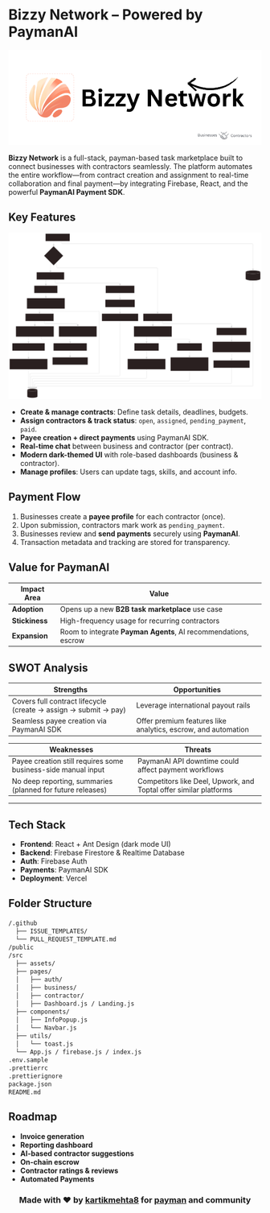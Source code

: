 # Bizzy Network – Powered by PaymanAI

![banner](./src/assets/banner.png)

**Bizzy Network** is a full-stack, payman-based task marketplace built to connect businesses with contractors seamlessly. The platform automates the entire workflow—from contract creation and assignment to real-time collaboration and final payment—by integrating Firebase, React, and the powerful **PaymanAI Payment SDK**.

## Key Features

![Workflow](./src/assets/workflow.svg)

- **Create & manage contracts**: Define task details, deadlines, budgets.
- **Assign contractors & track status**: `open`, `assigned`, `pending_payment`, `paid`.
- **Payee creation + direct payments** using PaymanAI SDK.
- **Real-time chat** between business and contractor (per contract).
- **Modern dark-themed UI** with role-based dashboards (business & contractor).
- **Manage profiles**: Users can update tags, skills, and account info.

## Payment Flow

1. Businesses create a **payee profile** for each contractor (once).
2. Upon submission, contractors mark work as `pending_payment`.
3. Businesses review and **send payments** securely using **PaymanAI**.
4. Transaction metadata and tracking are stored for transparency.

## Value for PaymanAI

| Impact Area | Value |
|-------------|--------|
| **Adoption** | Opens up a new **B2B task marketplace** use case |
| **Stickiness** | High-frequency usage for recurring contractors |
| **Expansion** | Room to integrate **Payman Agents**, AI recommendations, escrow |

## SWOT Analysis

| Strengths | Opportunities |
|-----------|---------------|
| Covers full contract lifecycle (create → assign → submit → pay) | Leverage international payout rails |
| Seamless payee creation via PaymanAI SDK | Offer premium features like analytics, escrow, and automation |

| Weaknesses | Threats |
|------------|---------|
| Payee creation still requires some business-side manual input | PaymanAI API downtime could affect payment workflows |
| No deep reporting, summaries (planned for future releases) | Competitors like Deel, Upwork, and Toptal offer similar platforms |

---

## Tech Stack

- **Frontend**: React + Ant Design (dark mode UI)
- **Backend**: Firebase Firestore & Realtime Database
- **Auth**: Firebase Auth
- **Payments**: PaymanAI SDK
- **Deployment**: Vercel

## Folder Structure

```
/.github
  ├── ISSUE_TEMPLATES/
  └── PULL_REQUEST_TEMPLATE.md
/public
/src
  ├── assets/
  ├── pages/
  │   ├── auth/
  │   ├── business/
  │   ├── contractor/
  │   ├── Dashboard.js / Landing.js
  ├── components/
  │   ├── InfoPopup.js
  │   └── Navbar.js
  ├── utils/
  │   └── toast.js
  └── App.js / firebase.js / index.js
.env.sample
.prettierrc
.prettierignore
package.json
README.md
```

## Roadmap

- **Invoice generation**
- **Reporting dashboard**
- **AI-based contractor suggestions**
- **On-chain escrow**
- **Contractor ratings & reviews**
- **Automated Payments**

<h3>
  <p align="center">
    Made with ❤️ by <a href="https://www.mrmehta.in">kartikmehta8</a> for <a href="https://paymanai.com">payman</a> and community
  </p>
</h3>
